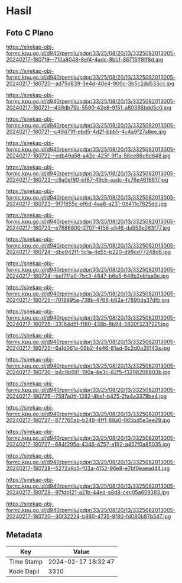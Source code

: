 # Hasil

## Foto C Plano

https://sirekap-obj-formc.kpu.go.id/d940/pemilu/pdpr/33/25/08/20/13/3325082013005-20240217-180719--710a8048-8ef4-4adc-8bbf-86715ff8ff8d.jpg

https://sirekap-obj-formc.kpu.go.id/d940/pemilu/pdpr/33/25/08/20/13/3325082013005-20240217-180720--ad75d839-3e4d-40e4-900c-3b5c2dd533cc.jpg

https://sirekap-obj-formc.kpu.go.id/d940/pemilu/pdpr/33/25/08/20/13/3325082013005-20240217-180721--439db75b-5590-42e8-9151-a80385bdd5c0.jpg

https://sirekap-obj-formc.kpu.go.id/d940/pemilu/pdpr/33/25/08/20/13/3325082013005-20240217-180721--c49d71ff-ebd5-4d2f-bbb5-4c4a9f27a8ee.jpg

https://sirekap-obj-formc.kpu.go.id/d940/pemilu/pdpr/33/25/08/20/13/3325082013005-20240217-180722--edb49a58-a42e-425f-9f1a-58ee86c6d648.jpg

https://sirekap-obj-formc.kpu.go.id/d940/pemilu/pdpr/33/25/08/20/13/3325082013005-20240217-180722--c9a0ef90-bf87-49cb-aadc-4c76e4618617.jpg

https://sirekap-obj-formc.kpu.go.id/d940/pemilu/pdpr/33/25/08/20/13/3325082013005-20240217-180723--9f7f855c-ef6d-4aa8-a231-08411e7825dd.jpg

https://sirekap-obj-formc.kpu.go.id/d940/pemilu/pdpr/33/25/08/20/13/3325082013005-20240217-180723--e7686800-2707-4f56-a546-da553e063f77.jpg

https://sirekap-obj-formc.kpu.go.id/d940/pemilu/pdpr/33/25/08/20/13/3325082013005-20240217-180724--dbe942f1-5c1a-4d55-b220-d99cd77248d8.jpg

https://sirekap-obj-formc.kpu.go.id/d940/pemilu/pdpr/33/25/08/20/13/3325082013005-20240217-180724--bef711a0-7bc3-4847-b6e5-648b2ebfaa9e.jpg

https://sirekap-obj-formc.kpu.go.id/d940/pemilu/pdpr/33/25/08/20/13/3325082013005-20240217-180725--7019995a-738b-4768-b62a-f7890da37dfb.jpg

https://sirekap-obj-formc.kpu.go.id/d940/pemilu/pdpr/33/25/08/20/13/3325082013005-20240217-180725--33184d5f-f180-438b-8b94-3800f3237221.jpg

https://sirekap-obj-formc.kpu.go.id/d940/pemilu/pdpr/33/25/08/20/13/3325082013005-20240217-180725--6a1d061a-09b2-4e46-81ad-6c2d0a35143a.jpg

https://sirekap-obj-formc.kpu.go.id/d940/pemilu/pdpr/33/25/08/20/13/3325082013005-20240217-180726--b4c9b591-190a-4e3c-82f5-f3298206803b.jpg

https://sirekap-obj-formc.kpu.go.id/d940/pemilu/pdpr/33/25/08/20/13/3325082013005-20240217-180726--7597a0ff-1282-4be1-b425-2fa4a3378be4.jpg

https://sirekap-obj-formc.kpu.go.id/d940/pemilu/pdpr/33/25/08/20/13/3325082013005-20240217-180727--877760ab-b249-4ff1-88a0-065bd5e3ee29.jpg

https://sirekap-obj-formc.kpu.go.id/d940/pemilu/pdpr/33/25/08/20/13/3325082013005-20240217-180727--684f295a-4346-4757-a192-a457f0a85035.jpg

https://sirekap-obj-formc.kpu.go.id/d940/pemilu/pdpr/33/25/08/20/13/3325082013005-20240217-180728--5272a9a5-f03a-4152-96e8-e7bf0eaead44.jpg

https://sirekap-obj-formc.kpu.go.id/d940/pemilu/pdpr/33/25/08/20/13/3325082013005-20240217-180728--97fdb121-a21b-44ed-a8d8-cec05a659383.jpg

https://sirekap-obj-formc.kpu.go.id/d940/pemilu/pdpr/33/25/08/20/13/3325082013005-20240217-180720--30f32224-b360-4735-9f80-fd080b87b547.jpg


## Metadata

| Key        | Value               |
| ---------- | ------------------- |
| Time Stamp | 2024-02-17 18:32:47 |
| Kode Dapil | 3310                |



